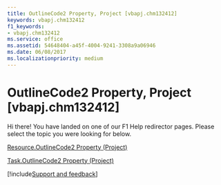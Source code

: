 ```yaml
---
title: OutlineCode2 Property, Project [vbapj.chm132412]
keywords: vbapj.chm132412
f1_keywords:
- vbapj.chm132412
ms.service: office
ms.assetid: 54648404-a45f-4004-9241-3308a9a06946
ms.date: 06/08/2017
ms.localizationpriority: medium
---
```



# OutlineCode2 Property, Project [vbapj.chm132412]

Hi there! You have landed on one of our F1 Help redirector pages. Please select the topic you were looking for below.

[Resource.OutlineCode2 Property (Project)](https://msdn.microsoft.com/library/94bb10d3-36ff-8117-e6bf-b08a0ef2d0ed%28Office.15%29.aspx)

[Task.OutlineCode2 Property (Project)](https://msdn.microsoft.com/library/0b1e554a-a126-667e-966e-cdb9986422eb%28Office.15%29.aspx)

[!include[Support and feedback](~/includes/feedback-boilerplate.md)]